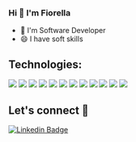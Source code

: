 ### Hi 👋 I'm Fiorella

<!--
**FiooREla/FiooREla** is a ✨ _special_ ✨ repository because its `README.md` (this file) appears on your GitHub profile.
<p align="center">
  <img src="https://raw.githubusercontent.com/Souravdey777/Souravdey777/master/Card.png" width="100%" title="Intro Card" alt="Intro Card">
</p>
Here are some ideas to get you started:-->

- 🔭 I'm Software Developer
- 😄 I have soft skills

##  Technologies:
<img src="https://img.shields.io/badge/-HTML5-E34F26?style=flat&logo=html5&logoColor=white"> 
<img src="https://img.shields.io/badge/-CSS3-1572B6?style=flat&logo=css3&logoColor=white">
<img src="https://img.shields.io/badge/-JavaScript-eed718?style=flat&logo=javascript&logoColor=ffffff">
<img src="https://img.shields.io/badge/-MySQL-F29111?style=flat&logo=mysql&logoColor=FFFFFF">
<img src="http://img.shields.io/badge/-Git-F1502F?style=flat&logo=git&logoColor=FFFFFF">
<img src="http://img.shields.io/badge/-Github-000000?style=flat&logo=github&logoColor=FFFFFF">
<img src="http://img.shields.io/badge/-VS%20Code-007ACC?style=flat&logo=visual%20studio%20code&logoColor=white">
<img src="https://img.shields.io/badge/-Angular-000000?style=flat&logo=angular&logoColor=red">
<img src="https://img.shields.io/badge/-C%20sharp-239120?style=flat&logo=csharp&logoColor=white">
<img src="https://img.shields.io/badge/-Java-007396?style=flat&logo=java&logoColor=white">
<img src="https://img.shields.io/badge/-Spring%20Boot-6DB33F?style=flat&logo=spring&logoColor=white">
<img src="https://img.shields.io/badge/-Azure-0078D4?style=flat&logo=microsoftazure&logoColor=white">


##  Let's connect :speech_balloon:
[![Linkedin Badge](https://img.shields.io/badge/-Fiorella-blue?style=flat-square&logo=Linkedin&logoColor=white&link=https://www.linkedin.com/in/fiorella-m-rodriguez-iparraguirre-056988183/)](https://www.linkedin.com/in/fiorella-m-rodriguez-iparraguirre-056988183/)
